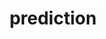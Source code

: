 ---  
schema: chicago  
title: prediction  
organization: Production  
notes: Used in 24 lineage(s)  
resources:  
  - name: 042020/prediction 
    url: file:/Users/kensu/Customers/Kensu/LoanApproval/PROD/masterdata/prod/042020/prediction 
    format : Parquet  
  - name: 122020/prediction 
    url: file:/Users/kensu/Customers/Kensu/LoanApproval/PROD/masterdata/prod/122020/prediction 
    format : Parquet  
  - name: 012020/prediction 
    url: file:/Users/kensu/Customers/Kensu/LoanApproval/PROD/masterdata/prod/012020/prediction 
    format : Parquet  
  - name: 032020/prediction 
    url: file:/Users/kensu/Customers/Kensu/LoanApproval/PROD/masterdata/prod/032020/prediction 
    format : Parquet  
  - name: 112020/prediction 
    url: file:/Users/kensu/Customers/Kensu/LoanApproval/PROD/masterdata/prod/112020/prediction 
    format : Parquet  
  - name: 022020/prediction 
    url: file:/Users/kensu/Customers/Kensu/LoanApproval/PROD/masterdata/prod/022020/prediction 
    format : Parquet  
  - name: 102020/prediction 
    url: file:/Users/kensu/Customers/Kensu/LoanApproval/PROD/masterdata/prod/102020/prediction 
    format : Parquet  
  - name: 092020/prediction 
    url: file:/Users/kensu/Customers/Kensu/LoanApproval/PROD/masterdata/prod/092020/prediction 
    format : Parquet  
  - name: 082020/prediction 
    url: file:/Users/kensu/Customers/Kensu/LoanApproval/PROD/masterdata/prod/082020/prediction 
    format : Parquet  
  - name: 072020/prediction 
    url: file:/Users/kensu/Customers/Kensu/LoanApproval/PROD/masterdata/prod/072020/prediction 
    format : Parquet  
  - name: 062020/prediction 
    url: file:/Users/kensu/Customers/Kensu/LoanApproval/PROD/masterdata/prod/062020/prediction 
    format : Parquet  
  - name: 052020/prediction 
    url: file:/Users/kensu/Customers/Kensu/LoanApproval/PROD/masterdata/prod/052020/prediction 
    format : Parquet  
schema_fields: Loan_ID Self_Employed ApplicantIncome CoapplicantIncome Last_name LoanAmount Credit_History Married Loan_Amount_Term Dependents First_name Property_Area Nationality Education Gender Married_Yes Education_Not Graduate Self_Employed_Yes Dependents_3+ Property_Area_Semiurban Dependents_1 Property_Area_Urban Dependents_2 predict  
category:
  - Loan Acceptance Product  
maintainer: User  
maintainer_email: UserMail  
---